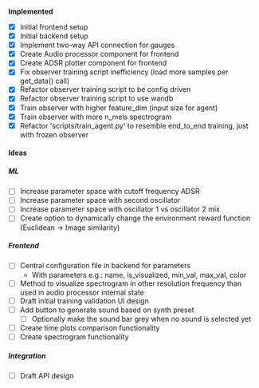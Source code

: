 **Implemented**
- [x] Initial frontend setup
- [x] Initial backend setup
- [x] Implement two-way API connection for gauges
- [x] Create Audio processor component for frontend
- [x] Create ADSR plotter component for frontend
- [x] Fix observer training script inefficiency (load more samples per get_data() call)
- [x] Refactor observer training script to be config driven
- [x] Refactor observer training script to use wandb
- [x] Train observer with higher feature_dim (input size for agent)
- [x] Train observer with more n_mels spectrogram
- [x] Refactor 'scripts/train_agent.py' to resemble end_to_end training, just with frozen observer

#### Ideas
##### ML
- [ ] Increase parameter space with cutoff frequency ADSR
- [ ] Increase parameter space with second oscillator
- [ ] Increase parameter space with oscillator 1 vs oscillator 2 mix
- [ ] Create option to dynamically change the environment reward function (Euclidean -> Image similarity)
##### Frontend
- [ ] Central configuration file in backend for parameters
	- With parameters e.g.: name, is_visualized, min_val, max_val, color
- [ ] Method to visualize spectrogram in other resolution frequency than used in audio processor internal state
- [ ] Draft initial training validation UI design
- [ ] Add button to generate sound based on synth preset
	- [ ] Optionally make the sound bar grey when no sound is selected yet
- [ ] Create time plots comparison functionality
- [ ] Create spectrogram functionality 
##### Integration
- [ ] Draft API design